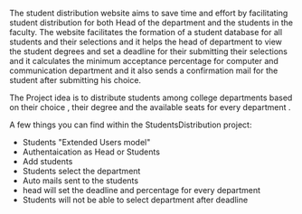 The student distribution website aims to save time and effort by facilitating student distribution for both Head of the department and the students in the faculty.
The website facilitates the formation of a student database for all students and their selections and it helps the head of department to view the student degrees and set a deadline for their submitting their selections and it calculates the minimum acceptance percentage for computer and communication department and it also sends a confirmation mail for the student after submitting his choice.

The Project idea is to distribute students among college departments based on their choice , their degree and the available seats for every department .

A few things you can find within the StudentsDistribution project:

- Students "Extended Users model"
- Authentaication as Head or Students
- Add students 
- Students select the department 
- Auto mails sent to the students 
- head will set the deadline and percentage for every department
- Students will not be able to select department after deadline
